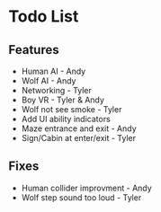 Todo List
=========

Features
--------
* Human AI - Andy
* Wolf AI - Andy
* Networking - Tyler
* Boy VR - Tyler & Andy
* Wolf not see smoke - Tyler
* Add UI ability indicators
* Maze entrance and exit - Andy
* Sign/Cabin at enter/exit - Tyler

Fixes
-----
* Human collider improvment - Andy
* Wolf step sound too loud - Tyler
